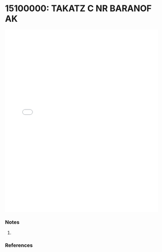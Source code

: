 # 15100000: TAKATZ C NR BARANOF AK

<iframe src="/distribution_estimation/_static/stations/15100000_fdc.html" width="100%" height="600" frameborder="0"></iframe>

### Notes
1. 

### References

